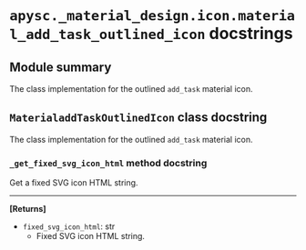 # `apysc._material_design.icon.material_add_task_outlined_icon` docstrings

## Module summary

The class implementation for the outlined `add_task` material icon.

## `MaterialaddTaskOutlinedIcon` class docstring

The class implementation for the outlined `add_task` material icon.

### `_get_fixed_svg_icon_html` method docstring

Get a fixed SVG icon HTML string.<hr>

**[Returns]**

- `fixed_svg_icon_html`: str
  - Fixed SVG icon HTML string.